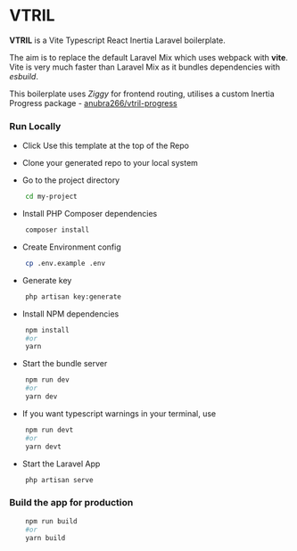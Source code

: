 # VTRIL

**VTRIL** is a Vite Typescript React Inertia Laravel boilerplate.

The aim is to replace the default Laravel Mix which uses webpack with **vite**.
Vite is very much faster than Laravel Mix as it bundles dependencies with _esbuild_.

This boilerplate uses _Ziggy_ for frontend routing, utilises a custom Inertia Progress package - [anubra266/vtril-progress](https://github.com/anubra266/vtril-progress)

### Run Locally

-   Click Use this template at the top of the Repo
-   Clone your generated repo to your local system

-   Go to the project directory

```bash
    cd my-project
```

-   Install PHP Composer dependencies

```bash
    composer install
```

-   Create Environment config

```bash
    cp .env.example .env
```

-   Generate key

```bash
    php artisan key:generate
```

-   Install NPM dependencies

```bash
    npm install
    #or
    yarn
```

-   Start the bundle server

```bash
    npm run dev
    #or
    yarn dev
```

-   If you want typescript warnings in your terminal, use

```bash
    npm run devt
    #or
    yarn devt
```

-   Start the Laravel App

```bash
    php artisan serve
```

### Build the app for production

```bash
    npm run build
    #or
    yarn build
```

